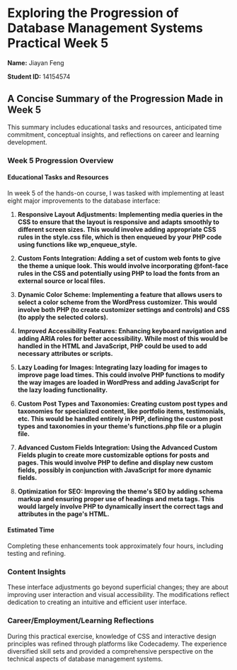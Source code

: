 # Exploring the Progression of Database Management Systems Practical Week 5
**Name:** Jiayan Feng

**Student ID:** 14154574

## A Concise Summary of the Progression Made in Week 5
This summary includes educational tasks and resources, anticipated time commitment, conceptual insights, and reflections on career and learning development.

### Week 5 Progression Overview
#### Educational Tasks and Resources
In week 5 of the hands-on course, I was tasked with implementing at least eight major improvements to the database interface:

1. **Responsive Layout Adjustments: Implementing media queries in the CSS to ensure that the layout is responsive and adapts smoothly to different screen sizes. This would involve adding appropriate CSS rules in the style.css file, which is then enqueued by your PHP code using functions like wp_enqueue_style.**  

2. **Custom Fonts Integration: Adding a set of custom web fonts to give the theme a unique look. This would involve incorporating @font-face rules in the CSS and potentially using PHP to load the fonts from an external source or local files.**  

3. **Dynamic Color Scheme: Implementing a feature that allows users to select a color scheme from the WordPress customizer. This would involve both PHP (to create customizer settings and controls) and CSS (to apply the selected colors).**  

4. **Improved Accessibility Features: Enhancing keyboard navigation and adding ARIA roles for better accessibility. While most of this would be handled in the HTML and JavaScript, PHP could be used to add necessary attributes or scripts.**  

5. **Lazy Loading for Images: Integrating lazy loading for images to improve page load times. This could involve PHP functions to modify the way images are loaded in WordPress and adding JavaScript for the lazy loading functionality.**  

6. **Custom Post Types and Taxonomies: Creating custom post types and taxonomies for specialized content, like portfolio items, testimonials, etc. This would be handled entirely in PHP, defining the custom post types and taxonomies in your theme's functions.php file or a plugin file.**

7. **Advanced Custom Fields Integration: Using the Advanced Custom Fields plugin to create more customizable options for posts and pages. This would involve PHP to define and display new custom fields, possibly in conjunction with JavaScript for more dynamic fields.**

8. **Optimization for SEO: Improving the theme's SEO by adding schema markup and ensuring proper use of headings and meta tags. This would largely involve PHP to dynamically insert the correct tags and attributes in the page's HTML.**
   
#### Estimated Time
Completing these enhancements took approximately four hours, including testing and refining.

### Content Insights
These interface adjustments go beyond superficial changes; they are about improving user interaction and visual accessibility. The modifications reflect dedication to creating an intuitive and efficient user interface.

### Career/Employment/Learning Reflections
During this practical exercise, knowledge of CSS and interactive design principles was refined through platforms like Codecademy. The experience diversified skill sets and provided a comprehensive perspective on the technical aspects of database management systems.
